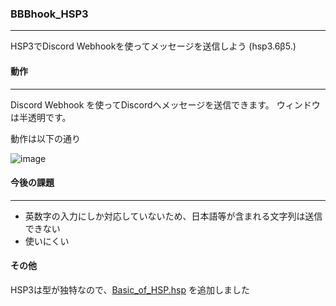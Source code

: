 ### BBBhook_HSP3
-------------------------------
HSP3でDiscord Webhookを使ってメッセージを送信しよう (hsp3.6β5.)
  
#### 動作
-------------------------------
Discord Webhook を使ってDiscordへメッセージを送信できます。
ウィンドウは半透明です。  
  
動作は以下の通り  
  
![image](https://user-images.githubusercontent.com/60131202/111424197-c0f0fc80-8734-11eb-99cd-6758bb052b8d.png)

#### 今後の課題
-------------------------------
+ 英数字の入力にしか対応していないため、日本語等が含まれる文字列は送信できない  
+ 使いにくい

#### その他
HSP3は型が独特なので、[Basic_of_HSP.hsp](https://github.com/Fukuda-B/BBBhook_HSP3/blob/master/Basic_of_HSP.hsp) を追加しました
